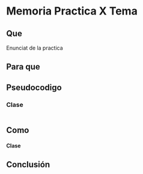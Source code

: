 # Memoria Practica X Tema

## Que 
<div style="text-align: justify;">
Enunciat de la practica
</div>

## Para que
<div style="text-align: justify;">

</div>
<div style="page-break-before:always"></div>

## Pseudocodigo
### Clase
``` 

```
## Como
<div style="text-align: justify;">

#### Clase

</div>

## Conclusión
<div style="text-align: justify;">


</div>
